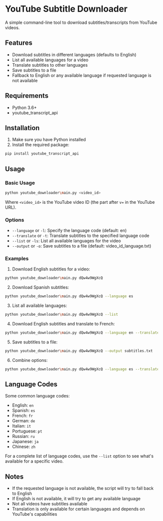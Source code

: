 # YouTube Subtitle Downloader

A simple command-line tool to download subtitles/transcripts from YouTube videos.

## Features

- Download subtitles in different languages (defaults to English)
- List all available languages for a video
- Translate subtitles to other languages
- Save subtitles to a file
- Fallback to English or any available language if requested language is not available

## Requirements

- Python 3.6+
- youtube_transcript_api

## Installation

1. Make sure you have Python installed
2. Install the required package:

```bash
pip install youtube_transcript_api
```

## Usage

### Basic Usage

```bash
python youtube_downloader\main.py <video_id>
```

Where `<video_id>` is the YouTube video ID (the part after `v=` in the YouTube URL).

### Options

- `--language` or `-l`: Specify the language code (default: en)
- `--translate` or `-t`: Translate subtitles to the specified language code
- `--list` or `-ls`: List all available languages for the video
- `--output` or `-o`: Save subtitles to a file (default: video_id_language.txt)

### Examples

1. Download English subtitles for a video:
```bash
python youtube_downloader\main.py dQw4w9WgXcQ
```

2. Download Spanish subtitles:
```bash
python youtube_downloader\main.py dQw4w9WgXcQ --language es
```

3. List all available languages:
```bash
python youtube_downloader\main.py dQw4w9WgXcQ --list
```

4. Download English subtitles and translate to French:
```bash
python youtube_downloader\main.py dQw4w9WgXcQ --language en --translate fr
```

5. Save subtitles to a file:
```bash
python youtube_downloader\main.py dQw4w9WgXcQ --output subtitles.txt
```

6. Combine options:
```bash
python youtube_downloader\main.py dQw4w9WgXcQ --language es --translate fr --output french_subtitles.txt
```

## Language Codes

Some common language codes:
- English: `en`
- Spanish: `es`
- French: `fr`
- German: `de`
- Italian: `it`
- Portuguese: `pt`
- Russian: `ru`
- Japanese: `ja`
- Chinese: `zh`

For a complete list of language codes, use the `--list` option to see what's available for a specific video.

## Notes

- If the requested language is not available, the script will try to fall back to English
- If English is not available, it will try to get any available language
- Not all videos have subtitles available
- Translation is only available for certain languages and depends on YouTube's capabilities
